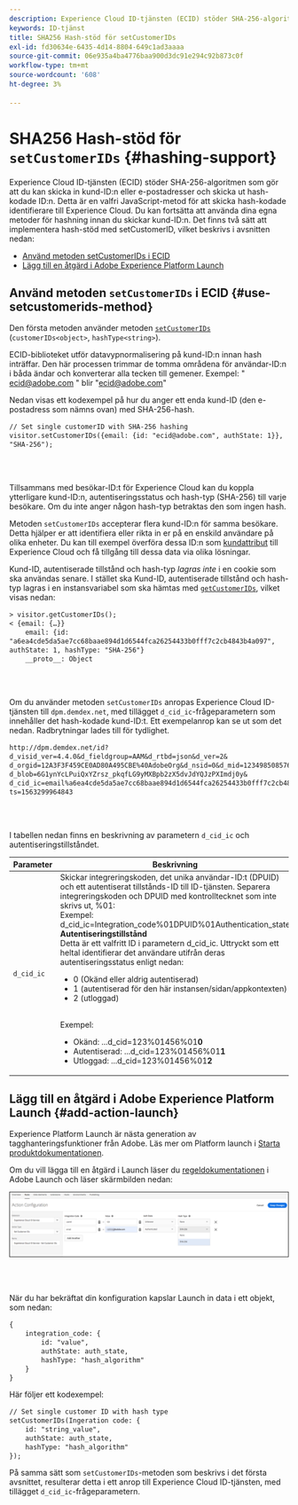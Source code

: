```yaml
---
description: Experience Cloud ID-tjänsten (ECID) stöder SHA-256-algoritmen som gör att du kan skicka in kund-ID:n eller e-postadresser och skicka ut hash-kodade ID:n. Detta är en valfri JavaScript-metod för att skicka hash-kodade identifierare till Experience Cloud. Du kan fortsätta att använda dina egna metoder för hashning innan du skickar kund-ID:n.
keywords: ID-tjänst
title: SHA256 Hash-stöd för setCustomerIDs
exl-id: fd30634e-6435-4d14-8804-649c1ad3aaaa
source-git-commit: 06e935a4ba4776baa900d3dc91e294c92b873c0f
workflow-type: tm+mt
source-wordcount: '608'
ht-degree: 3%

---
```


# SHA256 Hash-stöd för `setCustomerIDs` {#hashing-support}

Experience Cloud ID-tjänsten (ECID) stöder SHA-256-algoritmen som gör att du kan skicka in kund-ID:n eller e-postadresser och skicka ut hash-kodade ID:n. Detta är en valfri JavaScript-metod för att skicka hash-kodade identifierare till Experience Cloud. Du kan fortsätta att använda dina egna metoder för hashning innan du skickar kund-ID:n.
Det finns två sätt att implementera hash-stöd med setCustomerID, vilket beskrivs i avsnitten nedan:

* [Använd metoden setCustomerIDs i ECID](/help/reference/hashing-support.md#use-setcustomerids-method)
* [Lägg till en åtgärd i Adobe Experience Platform Launch](/help/reference/hashing-support.md#add-action-launch)

## Använd metoden `setCustomerIDs` i ECID {#use-setcustomerids-method}

Den första metoden använder metoden [`setCustomerIDs`](/help/library/get-set/setcustomerids.md) (`customerIDs<object>`, `hashType<string>`).

ECID-biblioteket utför datavypnormalisering på kund-ID:n innan hash inträffar. Den här processen trimmar de tomma områdena för användar-ID:n i båda ändar och konverterar alla tecken till gemener. Exempel: &quot; ecid@adobe.com &quot; blir &quot;ecid@adobe.com&quot;

Nedan visas ett kodexempel på hur du anger ett enda kund-ID (den e-postadress som nämns ovan) med SHA-256-hash.

```
// Set single customerID with SHA-256 hashing
visitor.setCustomerIDs({email: {id: "ecid@adobe.com", authState: 1}}, "SHA-256");
```

<br> 

Tillsammans med besökar-ID:t för Experience Cloud kan du koppla ytterligare kund-ID:n, autentiseringsstatus och hash-typ (SHA-256) till varje besökare. Om du inte anger någon hash-typ betraktas den som ingen hash.

Metoden `setCustomerIDs` accepterar flera kund-ID:n för samma besökare. Detta hjälper er att identifiera eller rikta in er på en enskild användare på olika enheter. Du kan till exempel överföra dessa ID:n som [kundattribut](https://docs.adobe.com/content/help/sv-SE/core-services/interface/customer-attributes/attributes.html) till Experience Cloud och få tillgång till dessa data via olika lösningar.

Kund-ID, autentiserade tillstånd och hash-typ *lagras inte* i en cookie som ska användas senare. I stället ska Kund-ID, autentiserade tillstånd och hash-typ lagras i en instansvariabel som ska hämtas med [`getCustomerIDs`](/help/library/get-set/getcustomerids.md), vilket visas nedan:

```
> visitor.getCustomerIDs();
< {email: {…}}
    email: {id: "a6ea4cde5da5ae7cc68baae894d1d6544fca26254433b0fff7c2cb4843b4a097", authState: 1, hashType: "SHA-256"}
    __proto__: Object
```

<br> 

Om du använder metoden `setCustomerIDs` anropas Experience Cloud ID-tjänsten till `dpm.demdex.net`, med tillägget `d_cid_ic`-frågeparametern som innehåller det hash-kodade kund-ID:t. Ett exempelanrop kan se ut som det nedan. Radbrytningar lades till för tydlighet.

```
http://dpm.demdex.net/id?d_visid_ver=4.4.0&d_fieldgroup=AAM&d_rtbd=json&d_ver=2&
d_orgid=12A3F3F459CE0AD80A495CBE%40AdobeOrg&d_nsid=0&d_mid=12349850857640731290890207735189050123&
d_blob=6G1ynYcLPuiQxYZrsz_pkqfLG9yMXBpb2zX5dvJdYQJzPXImdj0y&
d_cid_ic=email%a6ea4cde5da5ae7cc68baae894d1d6544fca26254433b0fff7c2cb4843b4a097%011&
ts=1563299964843
```

<br> 

I tabellen nedan finns en beskrivning av parametern `d_cid_ic` och autentiseringstillståndet.

| Parameter | Beskrivning |
|------------|----------|
| `d_cid_ic` | Skickar integreringskoden, det unika användar-ID:t (DPUID) och ett autentiserat tillstånds-ID till ID-tjänsten. Separera integreringskoden och DPUID med kontrolltecknet som inte skrivs ut, %01</code>: <br> Exempel: d_cid_ic=Integration_code%01DPUID%01Authentication_state</code> <br> <b>Autentiseringstillstånd</b> <br> Detta är ett valfritt ID i parametern d_cid_ic. Uttryckt som ett heltal identifierar det användare utifrån deras autentiseringsstatus enligt nedan: <br> <ul><li>0 (Okänd eller aldrig autentiserad)</li><li>1 (autentiserad för den här instansen/sidan/appkontexten)</li><li>2 (utloggad)</li></ul> <br> Exempel: <br> <ul><li>Okänd: ...d_cid=123%01456%01<b>0</b></li><li>Autentiserad: ...d_cid=123%01456%01<b>1</b></li><li>Utloggad: ...d_cid=123%01456%01<b>2</b></li></ul> |

## Lägg till en åtgärd i Adobe Experience Platform Launch {#add-action-launch}

Experience Platform Launch är nästa generation av tagghanteringsfunktioner från Adobe. Läs mer om Platform launch i [Starta produktdokumentationen](https://experienceleague.adobe.com/docs/launch/using/home.html?lang=en).

Om du vill lägga till en åtgärd i Launch läser du [regeldokumentationen](https://docs.adobe.com/help/en/launch/using/reference/manage-resources/rules.html) i Adobe Launch och läser skärmbilden nedan:

![](/help/reference/assets/hashing-support.png)

<br> 

När du har bekräftat din konfiguration kapslar Launch in data i ett objekt, som nedan:

```
{
    integration_code: {
        id: "value",
        authState: auth_state,
        hashType: "hash_algorithm"
    }
}
```

Här följer ett kodexempel:

```
// Set single customer ID with hash type
setCustomerIDs(Ingeration code: {
    id: "string_value",
    authState: auth_state,
    hashType: "hash_algorithm"
});
```

På samma sätt som `setCustomerIDs`-metoden som beskrivs i det första avsnittet, resulterar detta i ett anrop till Experience Cloud ID-tjänsten, med tillägget `d_cid_ic`-frågeparametern.
